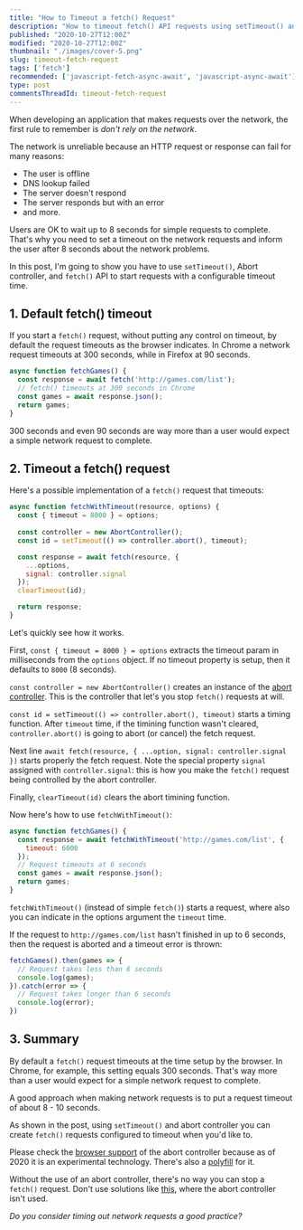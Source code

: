 ```yaml
---
title: "How to Timeout a fetch() Request"
description: "How to timeout fetch() API requests using setTimeout() and abort controller."
published: "2020-10-27T12:00Z"
modified: "2020-10-27T12:00Z"
thumbnail: "./images/cover-5.png"
slug: timeout-fetch-request
tags: ['fetch']
recommended: ['javascript-fetch-async-await', 'javascript-async-await']
type: post
commentsThreadId: timeout-fetch-request
---
```


When developing an application that makes requests over the network, the first rule to remember is *don't rely on the network*.  

The network is unreliable because an HTTP request or response can fail for many reasons: 

* The user is offline
* DNS lookup failed
* The server doesn't respond
* The server responds but with an error
* and more.  

Users are OK to wait up to 8 seconds for simple requests to complete. That's why you need to set a timeout on the network requests and inform the user after 8 seconds about the network problems.  

In this post, I'm going to show you have to use `setTimeout()`, Abort controller, and `fetch()` API to start requests with a configurable timeout time.  

## 1. Default fetch() timeout

If you start a `fetch()` request, without putting any control on timeout, by default the request timeouts as the browser indicates. In Chrome a network request timeouts at 300 seconds, while in Firefox at 90 seconds.  

```javascript
async function fetchGames() {
  const response = await fetch('http://games.com/list');
  // fetch() timeouts at 300 seconds in Chrome
  const games = await response.json();
  return games;
}
```

300 seconds and even 90 seconds are way more than a user would expect a simple network request to complete.  

## 2. Timeout a fetch() request

Here's a possible implementation of a `fetch()` request that timeouts:

```javascript
async function fetchWithTimeout(resource, options) {
  const { timeout = 8000 } = options;
  
  const controller = new AbortController();
  const id = setTimeout(() => controller.abort(), timeout);

  const response = await fetch(resource, {
    ...options,
    signal: controller.signal  
  });
  clearTimeout(id);

  return response;
}
```

Let's quickly see how it works.  

First, `const { timeout = 8000 } = options` extracts the timeout param in milliseconds from the `options` object. If no timeout property is setup, then it defaults to `8000` (8 seconds).  

`const controller = new AbortController()` creates an instance of the [abort controller](https://developer.mozilla.org/en-US/docs/Web/API/AbortController). This is the controller that let's you stop `fetch()` requests at will.  

`const id = setTimeout(() => controller.abort(), timeout)` starts a timing function. After `timeout` time, if the timining function wasn't cleared, `controller.abort()` is going to abort (or cancel) the fetch request.  

Next line `await fetch(resource, { ...option, signal: controller.signal })` starts properly the fetch request. Note the special property `signal` assigned with `controller.signal`: this is how you make the `fetch()` request being controlled by the abort controller.  

Finally, `clearTimeout(id)` clears the abort timining function.  

Now here's how to use `fetchWithTimeout()`:

```javascript
async function fetchGames() {
  const response = await fetchWithTimeout('http://games.com/list', {
    timeout: 6000
  });
  // Request timeouts at 6 seconds
  const games = await response.json();
  return games;
}
```

`fetchWithTimeout()` (instead of simple `fetch()`) starts a request, where also you can indicate in the options argument the `timeout` time.  

If the request to `http://games.com/list` hasn't finished in up to 6 seconds, then the request is aborted and a timeout error is thrown:

```javascript
fetchGames().then(games => {
  // Request takes less than 6 seconds
  console.log(games);
}).catch(error => {
  // Request takes longer than 6 seconds
  console.log(error);
})
```

## 3. Summary

By default a `fetch()` request timeouts at the time setup by the browser. In Chrome, for example, this setting equals 300 seconds. That's way more than a user would expect for a simple network request to complete.  

A good approach when making network requests is to put a request timeout of about 8 - 10 seconds.  

As shown in the post, using `setTimeout()` and abort controller you can create `fetch()` requests configured to timeout when you'd like to.  

Please check the [browser support](https://caniuse.com/?search=abort%20controller) of the abort controller because as of 2020 it is an experimental technology. There's also a [polyfill](https://github.com/mo/abortcontroller-polyfill) for it.  

Without the use of an abort controller, there's no way you can stop a `fetch()` request. Don't use solutions like [this](https://stackoverflow.com/a/46946573/1894471), where the abort controller isn't used.  

*Do you consider timing out network requests a good practice?*